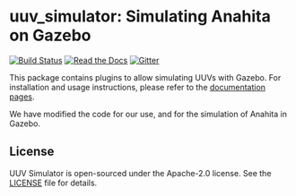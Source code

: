 # uuv_simulator: Simulating Anahita on Gazebo

[![Build Status](https://travis-ci.org/uuvsimulator/uuv_simulator.svg?branch=dev%2Ftravis_integration)](https://travis-ci.org/uuvsimulator/uuv_simulator)
[![Read the Docs](https://img.shields.io/readthedocs/pip.svg)](https://uuvsimulator.github.io/)
[![Gitter](https://img.shields.io/gitter/room/nwjs/nw.js.svg)](https://gitter.im/uuvsimulator)

This package contains plugins to allow simulating UUVs with Gazebo. For installation and usage instructions, please refer to the [documentation pages](https://uuvsimulator.github.io/).

We have modified the code for our use, and for the simulation of Anahita in Gazebo.

## License

UUV Simulator is open-sourced under the Apache-2.0 license. See the [LICENSE](LICENSE) file for details.
